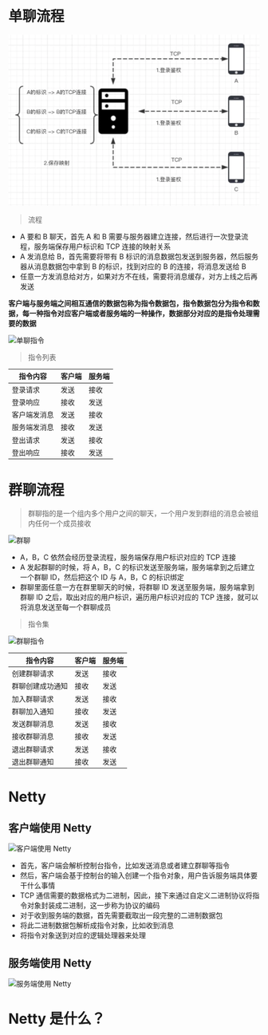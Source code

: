 # 单聊流程

![单聊](src/main/resources/picture/单聊.png)

> 流程

- A 要和 B 聊天，首先 A 和 B 需要与服务器建立连接，然后进行一次登录流程，服务端保存用户标识和 TCP 连接的映射关系
- A 发消息给 B，首先需要将带有 B 标识的消息数据包发送到服务器，然后服务器从消息数据包中拿到 B 的标识，找到对应的 B 的连接，将消息发送给 B
- 任意一方发消息给对方，如果对方不在线，需要将消息缓存，对方上线之后再发送

**客户端与服务端之间相互通信的数据包称为指令数据包，指令数据包分为指令和数据，每一种指令对应客户端或者服务端的一种操作，数据部分对应的是指令处理需要的数据**

![单聊指令](src/main/resources/picture/单聊指令.png)

> 指令列表

|指令内容|客户端|服务端|
|  ----  | ----  | ----  |
|登录请求|发送|接收|
|登录响应|接收|发送|
|客户端发消息|发送|接收|
|服务端发消息|接收|发送|
|登出请求|发送|接收|
|登出响应|接收|发送|

# 群聊流程

> 群聊指的是一个组内多个用户之间的聊天，一个用户发到群组的消息会被组内任何一个成员接收

![群聊](src/main/resources/picture/群聊.png)

- A，B，C 依然会经历登录流程，服务端保存用户标识对应的 TCP 连接
- A 发起群聊的时候，将 A，B，C 的标识发送至服务端，服务端拿到之后建立一个群聊 ID，然后把这个 ID 与 A，B，C 的标识绑定
- 群聊里面任意一方在群里聊天的时候，将群聊 ID 发送至服务端，服务端拿到群聊 ID 之后，取出对应的用户标识，遍历用户标识对应的 TCP 连接，就可以将消息发送至每一个群聊成员

> 指令集

![群聊指令](src/main/resources/picture/群聊指令.png)

|指令内容|客户端|服务端|
|  ----  | ----  | ----  |
|创建群聊请求|发送|	接收|
|群聊创建成功通知|	接收|	发送|
|加入群聊请求|	发送|	接收|
|群聊加入通知|	接收|	发送|
|发送群聊消息|	发送|	接收|
|接收群聊消息	|接收|	发送|
|退出群聊请求	|发送|	接收|
|退出群聊通知|	接收|	发送|

# Netty

## 客户端使用 Netty

![客户端使用 Netty](src/main/resources/picture/客户端netty.png)

- 首先，客户端会解析控制台指令，比如发送消息或者建立群聊等指令
- 然后，客户端会基于控制台的输入创建一个指令对象，用户告诉服务端具体要干什么事情
- TCP 通信需要的数据格式为二进制，因此，接下来通过自定义二进制协议将指令对象封装成二进制，这一步称为协议的编码
- 对于收到服务端的数据，首先需要截取出一段完整的二进制数据包
- 将此二进制数据包解析成指令对象，比如收到消息
- 将指令对象送到对应的逻辑处理器来处理

## 服务端使用 Netty

![服务端使用 Netty](src/main/resources/picture/服务端netty.png)


# Netty 是什么？

